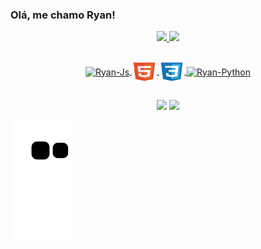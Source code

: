 ### Olá, me chamo Ryan!

<div align="center">
  <a href="https://github.com/ryanwilll">
  <img height="120em" src="https://github-readme-.vercel.app/api?username=ryanwilll&show_icons=true&theme=radical&include_all_commits=true&count_private=true"/>
  <img height="120em" src="https://github-readme-stats.vercel.app/api/top-langs/?username=ryanwilll&layout=compact&langs_count=7&theme=radical"/>
</div>
  
  
<div style="display: inline_block"><br>
  <p align="center">
  <img align="center" alt="Ryan-Js" height="30" width="40" src="https://cdn.jsdelivr.net/gh/devicons/devicon/icons/javascript/javascript-original.svg">
  <img align="center" alt="Ryan-HTML" height="30" width="40" src="https://raw.githubusercontent.com/devicons/devicon/master/icons/html5/html5-original.svg">
  <img align="center" alt="Ryan-CSS" height="30" width="40" src="https://raw.githubusercontent.com/devicons/devicon/master/icons/css3/css3-original.svg">
  <img align="center" alt="Ryan-Python" height="30" width="40" src="https://cdn.jsdelivr.net/gh/devicons/devicon/icons/c/c-original.svg">
  </p>  
</div>
 
##
  
  <div>
<p align="center">
  <a href = "mailto:ryan_will-@hotmail.com"><img src="https://img.shields.io/badge/-Gmail-%23333?style=for-the-badge&logo=gmail&logoColor=white" target="_blank"></a>
  <a href="https://www.linkedin.com/in/ryan-will-580327226/" target="_blank"><img src="https://img.shields.io/badge/-LinkedIn-%230077B5?style=for-the-badge&logo=linkedin&logoColor=white" target="_blank"></a> 
 </p>
    
  ![Snake animation](https://github.com/ryanwilll/ryanwilll/blob/output/github-contribution-grid-snake.svg)
 
</div>
